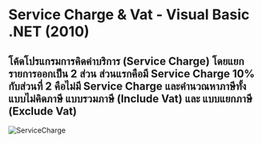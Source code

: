 # Service Charge & Vat - Visual Basic .NET (2010)

## โค้ดโปรแกรมการคิดค่าบริการ (Service Charge) โดยแยกรายการออกเป็น 2 ส่วน ส่วนแรกคือมี Service Charge 10% กับส่วนที่ 2 คือไม่มี Service Charge และคำนวณหาภาษีทั้งแบบไม่คิดภาษี แบบรวมภาษี (Include Vat) และ แบบแยกภาษี (Exclude Vat)

![ServiceCharge](https://github.com/thongkorn/ServiceChargeVat/assets/27464308/f590b363-58d5-46f9-954d-6e5a0e7aecdf)
